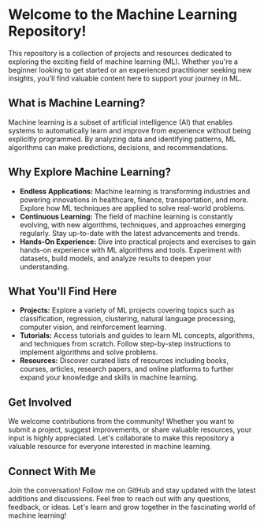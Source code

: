 <!DOCTYPE html>
<html lang="en">
<head>
  <meta charset="UTF-8">
  <meta name="viewport" content="width=device-width, initial-scale=1.0">
  <!--title>Machine Learning Repository</title-->
</head>
<body>
  <h1>Welcome to the Machine Learning Repository!</h1>
  <p>This repository is a collection of projects and resources dedicated to exploring the exciting field of machine learning (ML). Whether you're a beginner looking to get started or an experienced practitioner seeking new insights, you'll find valuable content here to support your journey in ML.</p>

  <h2>What is Machine Learning?</h2>
  <p>Machine learning is a subset of artificial intelligence (AI) that enables systems to automatically learn and improve from experience without being explicitly programmed. By analyzing data and identifying patterns, ML algorithms can make predictions, decisions, and recommendations.</p>

  <h2>Why Explore Machine Learning?</h2>
  <ul>
    <li><strong>Endless Applications:</strong> Machine learning is transforming industries and powering innovations in healthcare, finance, transportation, and more. Explore how ML techniques are applied to solve real-world problems.</li>
    <li><strong>Continuous Learning:</strong> The field of machine learning is constantly evolving, with new algorithms, techniques, and approaches emerging regularly. Stay up-to-date with the latest advancements and trends.</li>
    <li><strong>Hands-On Experience:</strong> Dive into practical projects and exercises to gain hands-on experience with ML algorithms and tools. Experiment with datasets, build models, and analyze results to deepen your understanding.</li>
  </ul>

  <h2>What You'll Find Here</h2>
  <ul>
    <li><strong>Projects:</strong> Explore a variety of ML projects covering topics such as classification, regression, clustering, natural language processing, computer vision, and reinforcement learning.</li>
    <li><strong>Tutorials:</strong> Access tutorials and guides to learn ML concepts, algorithms, and techniques from scratch. Follow step-by-step instructions to implement algorithms and solve problems.</li>
    <li><strong>Resources:</strong> Discover curated lists of resources including books, courses, articles, research papers, and online platforms to further expand your knowledge and skills in machine learning.</li>
  </ul>

  <h2>Get Involved</h2>
  <p>We welcome contributions from the community! Whether you want to submit a project, suggest improvements, or share valuable resources, your input is highly appreciated. Let's collaborate to make this repository a valuable resource for everyone interested in machine learning.</p>

  <h2>Connect With Me</h2>
  <p>Join the conversation! Follow me on GitHub and stay updated with the latest additions and discussions. Feel free to reach out with any questions, feedback, or ideas. Let's learn and grow together in the fascinating world of machine learning!</p>
</body>
</html>
